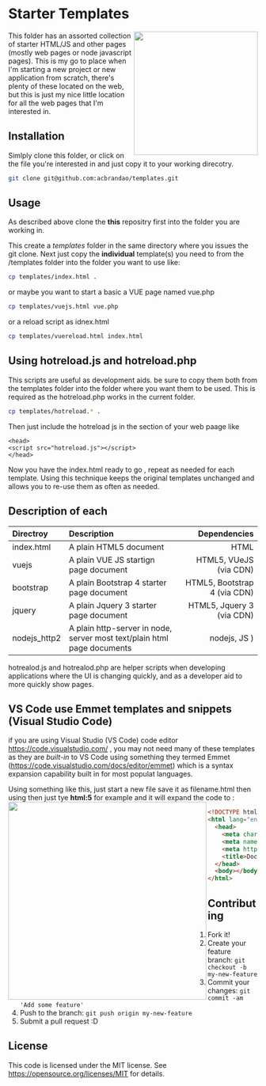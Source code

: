# Starter Templates

<img align="right" width="250" src="https://github.com/acbrandao/templates/blob/master/img/html5.PNG">
This folder has an assorted collection of starter HTML/JS and other pages (mostly web pages or node javascript pages). 
This is my go to place when I'm starting a new project or new application from scratch, there's
plenty of these located on the web, but this is just my nice little location for all the web pages
that I'm interested in.

## Installation

Simlply clone this folder, or click on the file you're interested in and just copy it to your working direcotry.

```bash
git clone git@github.com:acbrandao/templates.git
```

## Usage

As described above clone the **this** repositry first into the folder you are working in.

This create a _templates_ folder in the same directory where you issues the git clone.
Next just copy the **individual** template(s) you need to from the /templates folder into the folder you want to use like:

```bash
cp templates/index.html .
```

or maybe you want to start a basic a VUE page named vue.php

```bash
cp templates/vuejs.html vue.php
```

or a reload script as idnex.html

```bash
cp templates/vuereload.html index.html
```

## Using hotreload.js and hotreload.php

This scripts are useful as development aids. be sure to copy them both from the templates folder
into the folder where you want them to be used. This is required as the hotreload.php works in
the current folder.

```bash
cp templates/hotreload.* .
```

Then just include the hotreload js in the <head> </head> section of your web paage like

```hmtl
<head>
<script src="hotreload.js"></script>
</head>
```

Now you have the index.html ready to go , repeat as needed for each template.
Using this technique keeps the original templates unchanged and allows you to re-use them as often as needed.

## Description of each

| Directroy    | Description                                                             |                 Dependencies |
| :----------- | :---------------------------------------------------------------------- | ---------------------------: |
| index.html   | A plain HTML5 document                                                  |                         HTML |
| vuejs        | A plain VUE JS startign page document                                   |       HTML5, VUeJS (via CDN) |
| bootstrap    | A plain Bootstrap 4 starter page document                               | HTML5, Bootstrap 4 (via CDN) |
| jquery       | A plain Jquery 3 starter page document                                  |    HTML5, Jquery 3 (via CDN) |
| nodejs_http2 | A plain http-server in node, server most text/plain html page documents |                 nodejs, JS ) |

hotrealod.js and hotrealod.php are helper scripts when developing applications where the UI is changing quickly, and as a developer aid to more quickly show pages.

## VS Code use Emmet templates and snippets (Visual Studio Code)

if you are using Visual Studio (VS Code) code editor https://code.visualstudio.com/ , you may not need many of these templates as they are _built-in_ to VS Code using something they termed Emmet (https://code.visualstudio.com/docs/editor/emmet) which is a syntax expansion capability built in for most populat languages.

Using something like this, just start a new file save it as filename.html then using then just tye **html:5** for example and it will expand the code to :
<img align="left" width="400" src="https://github.com/acbrandao/templates/blob/master/img/emmet_vscode.png">

```html
<!DOCTYPE html>
<html lang="en">
  <head>
    <meta charset="UTF-8" />
    <meta name="viewport" content="width=device-width, initial-scale=1.0" />
    <meta http-equiv="X-UA-Compatible" content="ie=edge" />
    <title>Document</title>
  </head>
  <body></body>
</html>
```

## Contributing

1. Fork it!
2. Create your feature branch: `git checkout -b my-new-feature`
3. Commit your changes: `git commit -am 'Add some feature'`
4. Push to the branch: `git push origin my-new-feature`
5. Submit a pull request :D

## License

This code is licensed under the MIT license. See https://opensource.org/licenses/MIT for details.
